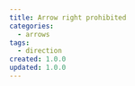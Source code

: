 ```yaml
---
title: Arrow right prohibited
categories:
  - arrows
tags:
  - direction
created: 1.0.0
updated: 1.0.0
---
```

